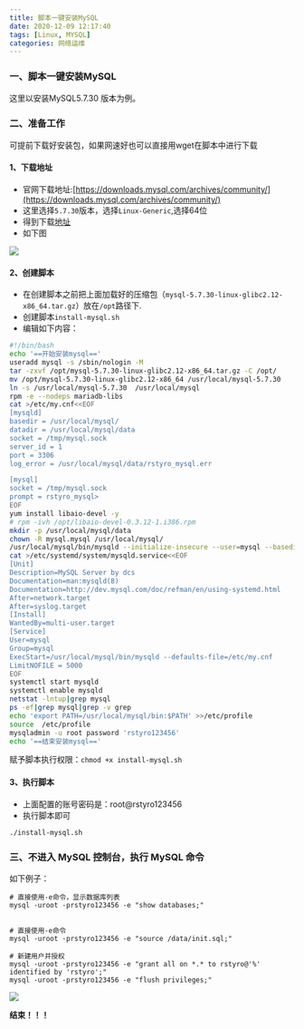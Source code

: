 ```yaml
---
title: 脚本一键安装MySQL
date: 2020-12-09 12:17:40
tags: [Linux, MYSQL]
categories: 网络运维
---
```

### 一、脚本一键安装MySQL
这里以安装MySQL5.7.30 版本为例。

### 二、准备工作
可提前下载好安装包，如果网速好也可以直接用wget在脚本中进行下载

#### 1、下载地址
+ 官网下载地址:[https://downloads.mysql.com/archives/community/](https://downloads.mysql.com/archives/community/)
+ 这里选择`5.7.30`版本，选择`Linux-Generic`,选择64位
+ 得到下载[地址](https://downloads.mysql.com/archives/get/p/23/file/mysql-5.7.30-linux-glibc2.12-x86_64.tar.gz)
+ 如下图

![](download.png)


#### 2、创建脚本
+ 在创建脚本之前把上面加载好的压缩包（`mysql-5.7.30-linux-glibc2.12-x86_64.tar.gz`）放在`/opt`路径下.
+ 创建脚本`install-mysql.sh`
+ 编辑如下内容：

```bash
#!/bin/bash
echo '==开始安装mysql=='
useradd mysql -s /sbin/nologin -M
tar -zxvf /opt/mysql-5.7.30-linux-glibc2.12-x86_64.tar.gz -C /opt/
mv /opt/mysql-5.7.30-linux-glibc2.12-x86_64 /usr/local/mysql-5.7.30
ln -s /usr/local/mysql-5.7.30  /usr/local/mysql
rpm -e --nodeps mariadb-libs
cat >/etc/my.cnf<<EOF
[mysqld]
basedir = /usr/local/mysql/
datadir = /usr/local/mysql/data
socket = /tmp/mysql.sock
server_id = 1
port = 3306
log_error = /usr/local/mysql/data/rstyro_mysql.err

[mysql]
socket = /tmp/mysql.sock
prompt = rstyro_mysql>
EOF
yum install libaio-devel -y
# rpm -ivh /opt/libaio-devel-0.3.12-1.i386.rpm
mkdir -p /usr/local/mysql/data
chown -R mysql.mysql /usr/local/mysql/
/usr/local/mysql/bin/mysqld --initialize-insecure --user=mysql --basedir=/usr/local/mysql/ --datadir=/usr/local/mysql/data
cat >/etc/systemd/system/mysqld.service<<EOF
[Unit]
Description=MySQL Server by dcs
Documentation=man:mysqld(8)
Documentation=http://dev.mysql.com/doc/refman/en/using-systemd.html
After=network.target
After=syslog.target
[Install]
WantedBy=multi-user.target
[Service]
User=mysql
Group=mysql
ExecStart=/usr/local/mysql/bin/mysqld --defaults-file=/etc/my.cnf
LimitNOFILE = 5000
EOF
systemctl start mysqld
systemctl enable mysqld
netstat -lntup|grep mysql
ps -ef|grep mysql|grep -v grep
echo 'export PATH=/usr/local/mysql/bin:$PATH' >>/etc/profile
source  /etc/profile
mysqladmin -u root password 'rstyro123456'
echo '==结束安装mysql=='
```

赋予脚本执行权限：`chmod +x install-mysql.sh`

#### 3、执行脚本
+ 上面配置的账号密码是：root@rstyro123456
+ 执行脚本即可
```
./install-mysql.sh
```
### 三、不进入 MySQL 控制台，执行 MySQL 命令
如下例子：
```
# 直接使用-e命令，显示数据库列表
mysql -uroot -prstyro123456 -e "show databases;"


# 直接使用-e命令
mysql -uroot -prstyro123456 -e "source /data/init.sql;"

# 新建用户并授权
mysql -uroot -prstyro123456 -e "grant all on *.* to rstyro@'%' identified by 'rstyro';"
mysql -uroot -prstyro123456 -e "flush privileges;"
```

![](mysql.png)

**结束！！！**
